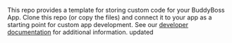 This repo provides a template for storing custom code for your BuddyBoss App. Clone this repo (or copy the files) and connect it to your app as a starting point for custom app development. See our [developer documentation](https://www.buddyboss.com/resources/dev-docs/app-development/) for additional information.
updated